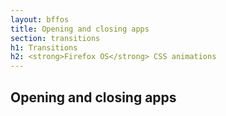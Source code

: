 ```yaml
---
layout: bffos
title: Opening and closing apps
section: transitions
h1: Transitions
h2: <strong>Firefox OS</strong> CSS animations
---
```


## Opening and closing apps
